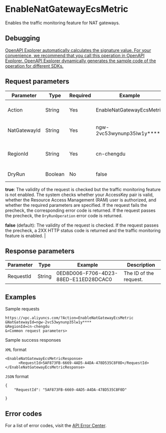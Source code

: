 # EnableNatGatewayEcsMetric

Enables the traffic monitoring feature for NAT gateways.

## Debugging

[OpenAPI Explorer automatically calculates the signature value. For your convenience, we recommend that you call this operation in OpenAPI Explorer. OpenAPI Explorer dynamically generates the sample code of the operation for different SDKs.](https://api.aliyun.com/#product=Vpc&api=EnableNatGatewayEcsMetric&type=RPC&version=2016-04-28)

## Request parameters

|Parameter|Type|Required|Example|Description|
|---------|----|--------|-------|-----------|
|Action|String|Yes|EnableNatGatewayEcsMetric|The operation that you want to perform. Set the value to **EnableNatGatewayEcsMetric**. |
|NatGatewayId|String|Yes|ngw-2vc53wynunp35lw1y\*\*\*\*|The ID of the NAT gateway for which you want to enable the traffic monitoring feature. |
|RegionId|String|Yes|cn-chengdu|The ID of the region where the NAT gateway is deployed. You can call the [DescribeRegions](~~36063~~) operation to query region IDs. |
|DryRun|Boolean|No|false|Specifies whether to precheck only this request. Valid values:

 **true**: The validity of the request is checked but the traffic monitoring feature is not enabled. The system checks whether your AccessKey pair is valid, whether the Resource Access Management \(RAM\) user is authorized, and whether the required parameters are specified. If the request fails the precheck, the corresponding error code is returned. If the request passes the precheck, the `DryRunOperation` error code is returned.

 **false** \(default\): The validity of the request is checked. If the request passes the precheck, a 2XX HTTP status code is returned and the traffic monitoring feature is enabled. |

## Response parameters

|Parameter|Type|Example|Description|
|---------|----|-------|-----------|
|RequestId|String|0ED8D006-F706-4D23-88ED-E11ED28DCAC0|The ID of the request. |

## Examples

Sample requests

```
https://vpc.aliyuncs.com/?Action=EnableNatGatewayEcsMetric
&NatGatewayId=ngw-2vc53wynunp35lw1y****
&RegionId=cn-chengdu
&<Common request parameters>
```

Sample success responses

`XML` format

```
<EnableNatGatewayEcsMetricResponse>
      <RequestId>5AF873FB-6669-4AD5-A4DA-478D535C8F0D</RequestId>
</EnableNatGatewayEcsMetricResponse>
```

`JSON` format

```
{
	"RequestId": "5AF873FB-6669-4AD5-A4DA-478D535C8F0D"

}
```

## Error codes

For a list of error codes, visit the [API Error Center](https://error-center.alibabacloud.com/status/product/Vpc).

